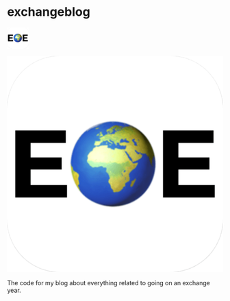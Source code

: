 # exchangeblog

<img src="https://github.com/Namli1/exchangeblog/blob/master/static/favicons/android-chrome-512x512.png" width="50">

![alt text](https://github.com/Namli1/exchangeblog/blob/master/static/favicons/android-chrome-512x512.png)

The code for my blog about everything related to going on an exchange year.

